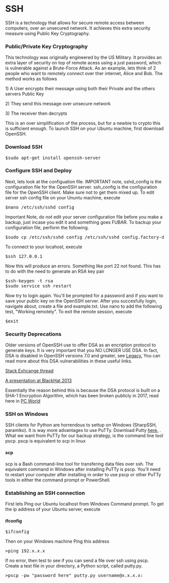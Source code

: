 <h1>SSH</h1>

<p>
  SSH is a technology that allows for secure remote access between computers, over an unsecured network.  It achieves this extra security measure using Public Key Cryptography.
</p>

<h3>Public/Private Key Cryptography</h3>

<p>
  This technology was originally engineered by the US Military.  It provides an extra layer of security on top of remote acess using a just password, which is vulnerable against a Brute-Force Attack.  As an example, lets think of 2 people who want to remotely connect over ther internet, Alice and Bob. The method works as follows  
</p>

<p> 1) A User encrypts their message using both their Private and the others servers Public Key</p> 
<p> 2) They send this message over unsecure network</p>
<p> 3) The receiver then decrypts </p>

<p>
  This is an over simplification of the process, but for a newbie to crypto this is sufficient enough.  To launch SSH on your Ubuntu machine, first download OpenSSH.
</p>

<h3>Download SSH</h3>

<pre>
$sudo apt-get install openssh-server
</pre>


<h3>Configure SSH and Deploy</h3>

<p>
  Next, lets look at the configuation file. IMPORTANT note, sshd_config is the configuration file for the OpenSSH server. ssh_config is the configuration file for the OpenSSH client. Make sure not to get them mixed up.  To edit server ssh config file on your Ununtu machine, execute 
</p>

<pre>
$nano /etc/ssh/sshd_config
</pre>

<p>
Important Note, do not edit your server configuration file before you make a backup, just incase you edit it and something goes FUBAR.  To backup your configuration file, perform the following.
</p>

<pre>
$sudo cp /etc/ssh/sshd_config /etc/ssh/sshd_config.factory-defaults
</pre>

<p>
 To connect to your locahost, execute
</p>

<pre>
$ssh 127.0.0.1
</pre>

<p>
 Now this will produce an errors. Something like port 22 not found.  This has to do with the need to generate an RSA key pair
</p>

<pre>
$ssh-keygen -t rsa
$sudo service ssh restart
</pre>

<p>
  Now try to login again. You'll be prompted for a password and if you want to save your public key on the OpenSSH server.  After you succesfully login, navigate about, create a file and example.txt.  Use nano to add the following test, "Working remotely". To exit the remote session, execute
</p>

<pre>
$exit
</pre>


<h3>Security Deprecations</h3>

<p>
  Older versions of OpenSSH use to offer DSA as an encription protocol to generate keys. It is very important that you NO LONGER USE DSA.   In fact, DSA is disabled in OpenSSH versions 7.0 and greater, see <a href='http://www.openssh.com/legacy.html'>Legacy.</a> You can read more about this DSA vulnerabilities in these useful links.</p> 
  
<p>
  <a href='https://security.stackexchange.com/questions/5096/rsa-vs-dsa-for-ssh-authentication-keys'>Stack Exhcange thread</a>
</p>

<p>
  <a href='https://isecpartners.com/media/105564/ritter_samuel_stamos_bh_2013_cryptopocalypse.pdf'>A presentation at BlackHat 2013 </a>
</p>


<p>
  Essentially the reason behind this is because the DSA protocol is built on a SHA-1 Encryption Algorithm, which has been broken publicly in 2017, read here in <a href='https://www.pcworld.com/article/3173791/security/stop-using-sha1-it-s-now-completely-unsafe.html'>PC World</a>
</p>


<h3>SSH on Windows</h3>

<p>
SSH clients for Python are horrendous to settup on Windows (SharpSSH, paramiko).  It is way more advantages to use PuTTy.  Download Putty <a href="https://www.putty.org/">here.</a> . What we want from PuTTy for our backup strategy, is the command line tool pscp. pscp is equivalent to scp in linux
</p>

<h4>scp</h4>
<p>
  scp is a Bash command-line tool for transfering data files over ssh.  The equivalent command in Windows after installing PuTTy is pscp.  You'll need to restart your computer after installing in order to use pscp or other PuTTy tools in either the command prompt or PowerShell. 
</p>


<h3>Establishing an SSH connection</h3>

<p>
First lets Ping our Ubuntu localhost from Windows Command prompt.  To get the ip address of your Ubuntu server, execute
</p>

<h4>ifconfig</h4>
<pre>
$ifconfig
</pre>

<p>
 Then on your Windows machine Ping this address
</p>

<pre>
>ping 192.x.x.x
</pre>

<p>If no error, then test to see if you can send a file over ssh using pscp.  Create a test file in your directory, a Python script, called putty.py.

<pre>
>pscp -pw "password_here" putty.py username@x.x.x.x:
</pre>
